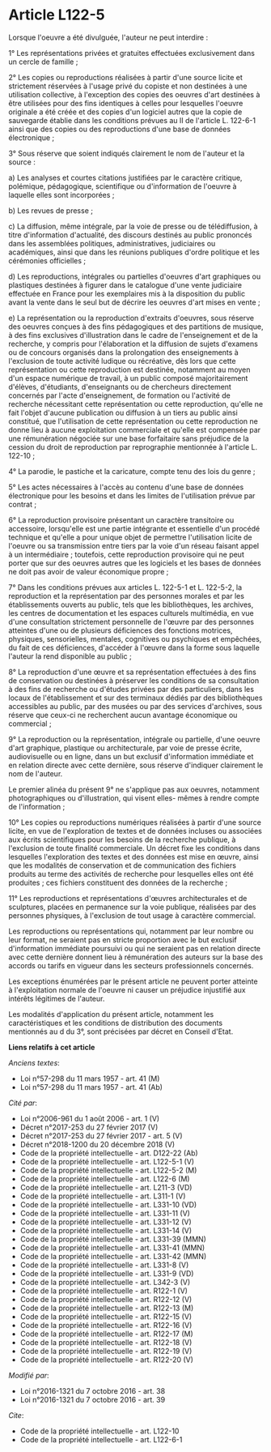 # Article L122-5

Lorsque l'oeuvre a été divulguée, l'auteur ne peut interdire : 

1° Les représentations privées et gratuites effectuées exclusivement dans un cercle de famille ; 

2° Les copies ou reproductions réalisées à partir d'une source licite et strictement réservées à l'usage privé du copiste et
non destinées à une utilisation collective, à l'exception des copies des oeuvres d'art destinées à être utilisées pour des
fins identiques à celles pour lesquelles l'oeuvre originale a été créée et des copies d'un logiciel autres que la copie de
sauvegarde établie dans les conditions prévues au II de l'article L. 122-6-1 ainsi que des copies ou des reproductions d'une
base de données électronique ; 

3° Sous réserve que soient indiqués clairement le nom de l'auteur et la source : 

a) Les analyses et courtes citations justifiées par le caractère critique, polémique, pédagogique, scientifique ou
d'information de l'oeuvre à laquelle elles sont incorporées ; 

b) Les revues de presse ; 

c) La diffusion, même intégrale, par la voie de presse ou de télédiffusion, à titre d'information d'actualité, des discours
destinés au public prononcés dans les assemblées politiques, administratives, judiciaires ou académiques, ainsi que dans les
réunions publiques d'ordre politique et les cérémonies officielles ; 

d) Les reproductions, intégrales ou partielles d'oeuvres d'art graphiques ou plastiques destinées à figurer dans le catalogue
d'une vente judiciaire effectuée en France pour les exemplaires mis à la disposition du public avant la vente dans le seul
but de décrire les oeuvres d'art mises en vente ; 

e) La représentation ou la reproduction d'extraits d'oeuvres, sous réserve des oeuvres conçues à des fins pédagogiques et des
partitions de musique, à des fins exclusives d'illustration dans le cadre de l'enseignement et de la recherche, y compris
pour l'élaboration et la diffusion de sujets d'examens ou de concours organisés dans la prolongation des enseignements à
l'exclusion de toute activité ludique ou récréative, dès lors que cette représentation ou cette reproduction est destinée,
notamment au moyen d'un espace numérique de travail, à un public composé majoritairement d'élèves, d'étudiants, d'enseignants
ou de chercheurs directement concernés par l'acte d'enseignement, de formation ou l'activité de recherche nécessitant cette
représentation ou cette reproduction, qu'elle ne fait l'objet d'aucune publication ou diffusion à un tiers au public ainsi
constitué, que l'utilisation de cette représentation ou cette reproduction ne donne lieu à aucune exploitation commerciale et
qu'elle est compensée par une rémunération négociée sur une base forfaitaire sans préjudice de la cession du droit de
reproduction par reprographie mentionnée à l'article L. 122-10 ; 

4° La parodie, le pastiche et la caricature, compte tenu des lois du genre ; 

5° Les actes nécessaires à l'accès au contenu d'une base de données électronique pour les besoins et dans les limites de
l'utilisation prévue par contrat ; 

6° La reproduction provisoire présentant un caractère transitoire ou accessoire, lorsqu'elle est une partie intégrante et
essentielle d'un procédé technique et qu'elle a pour unique objet de permettre l'utilisation licite de l'oeuvre ou sa
transmission entre tiers par la voie d'un réseau faisant appel à un intermédiaire ; toutefois, cette reproduction provisoire
qui ne peut porter que sur des oeuvres autres que les logiciels et les bases de données ne doit pas avoir de valeur
économique propre ; 

7° Dans les conditions prévues aux articles L. 122-5-1 et L. 122-5-2, la reproduction et la représentation par des personnes
morales et par les établissements ouverts au public, tels que les bibliothèques, les archives, les centres de documentation
et les espaces culturels multimédia, en vue d'une consultation strictement personnelle de l'œuvre par des personnes atteintes
d'une ou de plusieurs déficiences des fonctions motrices, physiques, sensorielles, mentales, cognitives ou psychiques et
empêchées, du fait de ces déficiences, d'accéder à l'œuvre dans la forme sous laquelle l'auteur la rend disponible au
public ; 

8° La reproduction d'une œuvre et sa représentation effectuées à des fins de conservation ou destinées à préserver les
conditions de sa consultation à des fins de recherche ou d'études privées par des particuliers, dans les locaux de
l'établissement et sur des terminaux dédiés par des bibliothèques accessibles au public, par des musées ou par des services
d'archives, sous réserve que ceux-ci ne recherchent aucun avantage économique ou commercial ; 

9° La reproduction ou la représentation, intégrale ou partielle, d'une oeuvre d'art graphique, plastique ou architecturale,
par voie de presse écrite, audiovisuelle ou en ligne, dans un but exclusif d'information immédiate et en relation directe
avec cette dernière, sous réserve d'indiquer clairement le nom de l'auteur. 

Le premier alinéa du présent 9° ne s'applique pas aux oeuvres, notamment photographiques ou d'illustration, qui visent elles-
mêmes à rendre compte de l'information ;

10° Les copies ou reproductions numériques réalisées à partir d'une source licite, en vue de l'exploration de textes et de
données incluses ou associées aux écrits scientifiques pour les besoins de la recherche publique, à l'exclusion de toute
finalité commerciale. Un décret fixe les conditions dans lesquelles l'exploration des textes et des données est mise en
œuvre, ainsi que les modalités de conservation et de communication des fichiers produits au terme des activités de recherche
pour lesquelles elles ont été produites ; ces fichiers constituent des données de la recherche ;

11° Les reproductions et représentations d'œuvres architecturales et de sculptures, placées en permanence sur la voie
publique, réalisées par des personnes physiques, à l'exclusion de tout usage à caractère commercial. 

Les reproductions ou représentations qui, notamment par leur nombre ou leur format, ne seraient pas en stricte proportion
avec le but exclusif d'information immédiate poursuivi ou qui ne seraient pas en relation directe avec cette dernière donnent
lieu à rémunération des auteurs sur la base des accords ou tarifs en vigueur dans les secteurs professionnels concernés. 

Les exceptions énumérées par le présent article ne peuvent porter atteinte à l'exploitation normale de l'oeuvre ni causer un
préjudice injustifié aux intérêts légitimes de l'auteur. 

Les modalités d'application du présent article, notamment les caractéristiques et les conditions de distribution des
documents mentionnés au d du 3°, sont précisées par décret en Conseil d'Etat.

**Liens relatifs à cet article**

_Anciens textes_:

  - Loi n°57-298 du 11 mars 1957 - art. 41 (M)
  - Loi n°57-298 du 11 mars 1957 - art. 41 (Ab)

_Cité par_:

  - Loi n°2006-961 du 1 août 2006 - art. 1 (V)
  - Décret n°2017-253 du 27 février 2017 (V)
  - Décret n°2017-253 du 27 février 2017 - art. 5 (V)
  - Décret n°2018-1200 du 20 décembre 2018 (V)
  - Code de la propriété intellectuelle - art. D122-22 (Ab)
  - Code de la propriété intellectuelle - art. L122-5-1 (V)
  - Code de la propriété intellectuelle - art. L122-5-2 (M)
  - Code de la propriété intellectuelle - art. L122-6 (M)
  - Code de la propriété intellectuelle - art. L211-3 (VD)
  - Code de la propriété intellectuelle - art. L311-1 (V)
  - Code de la propriété intellectuelle - art. L331-10 (VD)
  - Code de la propriété intellectuelle - art. L331-11 (V)
  - Code de la propriété intellectuelle - art. L331-12 (V)
  - Code de la propriété intellectuelle - art. L331-14 (V)
  - Code de la propriété intellectuelle - art. L331-39 (MMN)
  - Code de la propriété intellectuelle - art. L331-41 (MMN)
  - Code de la propriété intellectuelle - art. L331-42 (MMN)
  - Code de la propriété intellectuelle - art. L331-8 (V)
  - Code de la propriété intellectuelle - art. L331-9 (VD)
  - Code de la propriété intellectuelle - art. L342-3 (V)
  - Code de la propriété intellectuelle - art. R122-1 (V)
  - Code de la propriété intellectuelle - art. R122-12 (V)
  - Code de la propriété intellectuelle - art. R122-13 (M)
  - Code de la propriété intellectuelle - art. R122-15 (V)
  - Code de la propriété intellectuelle - art. R122-16 (V)
  - Code de la propriété intellectuelle - art. R122-17 (M)
  - Code de la propriété intellectuelle - art. R122-18 (V)
  - Code de la propriété intellectuelle - art. R122-19 (V)
  - Code de la propriété intellectuelle - art. R122-20 (V)

_Modifié par_:

  - Loi n°2016-1321 du 7 octobre 2016 - art. 38
  - Loi n°2016-1321 du 7 octobre 2016 - art. 39

_Cite_:

  - Code de la propriété intellectuelle - art. L122-10
  - Code de la propriété intellectuelle - art. L122-6-1
